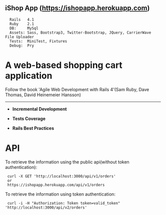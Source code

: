 iShop App (https://ishopapp.herokuapp.com)
---------

      Rails   4.1
      Ruby    2.1
      DB:     MySql
      Assets: Sass, Bootstrap3, Twitter-Bootstrap, JQuery, CarrierWave File Uploader
      Tests:  MiniTest, Fixtures
      Debug:  Pry

A web-based shopping cart application
=========
Follow the book 'Agile Web Development with Rails 4'(Sam Ruby, Dave Thomas, David Heinemeier Hansson)

---------
*  **Incremental Development**

*  **Tests Coverage**

*  **Rails Best Practices**


API
=========
To retrieve the information using the public api(without token authentication):
```
 curl -X GET 'http://localhost:3000/api/v1/orders' 
 or
 https://ishopapp.herokuapp.com/api/v1/orders
```

To retrieve the information using token authentication:
```
 curl -i -H "Authorization: Token token=valid_token" 'http://localhost:3000/api/v2/orders'
```
